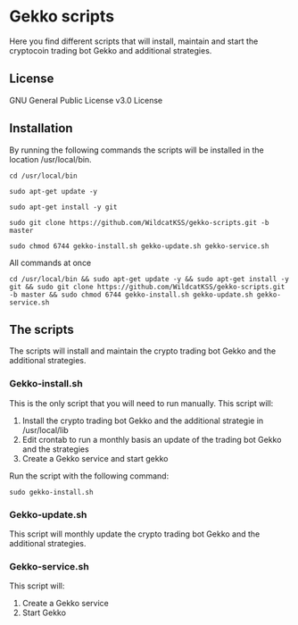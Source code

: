 # Gekko scripts
Here you find different scripts that will install, maintain and start the cryptocoin trading bot Gekko and additional strategies.

## License
GNU General Public License v3.0 License

## Installation
By running the following commands the scripts will be installed in the location /usr/local/bin.

`cd /usr/local/bin`

`sudo apt-get update -y`

`sudo apt-get install -y git`

`sudo git clone https://github.com/WildcatKSS/gekko-scripts.git -b master`

`sudo chmod 6744 gekko-install.sh gekko-update.sh gekko-service.sh`

All commands  at once

`cd /usr/local/bin && sudo apt-get update -y && sudo apt-get install -y git && sudo git clone https://github.com/WildcatKSS/gekko-scripts.git -b master && sudo chmod 6744 gekko-install.sh gekko-update.sh gekko-service.sh`

## The scripts
The scripts will install and maintain the crypto trading bot Gekko and the additional strategies.

### Gekko-install.sh
This is the only script that you will need to run manually. This script will:
1. Install the crypto trading bot Gekko and the additional strategie in /usr/local/lib
1. Edit crontab to run a monthly basis an update of the trading bot Gekko and the strategies
1. Create a Gekko service and start gekko

Run the script with the following command:

`sudo gekko-install.sh`

### Gekko-update.sh
This script will monthly update the crypto trading bot Gekko and the additional strategies.

### Gekko-service.sh
This script will:
1. Create a Gekko service
1. Start Gekko
